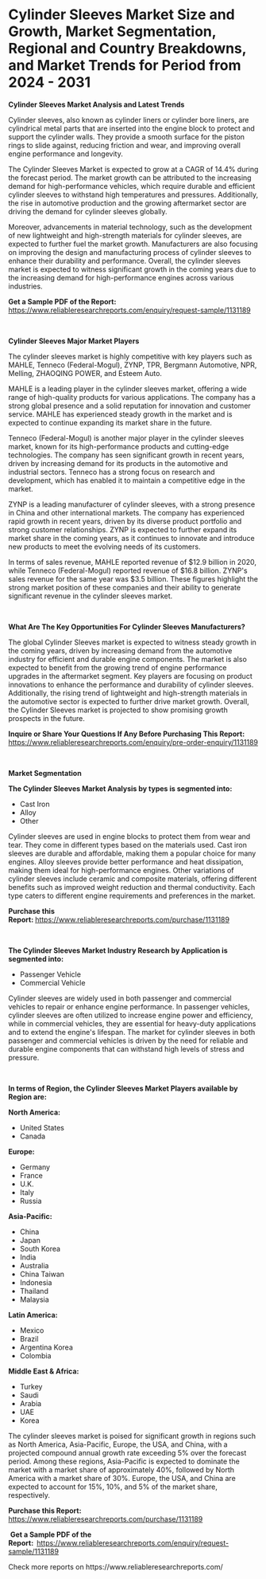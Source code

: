 <p><h1>Cylinder Sleeves Market Size and Growth, Market Segmentation, Regional and Country Breakdowns, and Market Trends for Period from 2024 -  2031</h1></p><p><strong>Cylinder Sleeves Market Analysis and Latest Trends</strong></p>
<p><p>Cylinder sleeves, also known as cylinder liners or cylinder bore liners, are cylindrical metal parts that are inserted into the engine block to protect and support the cylinder walls. They provide a smooth surface for the piston rings to slide against, reducing friction and wear, and improving overall engine performance and longevity.</p><p>The Cylinder Sleeves Market is expected to grow at a CAGR of 14.4% during the forecast period. The market growth can be attributed to the increasing demand for high-performance vehicles, which require durable and efficient cylinder sleeves to withstand high temperatures and pressures. Additionally, the rise in automotive production and the growing aftermarket sector are driving the demand for cylinder sleeves globally.</p><p>Moreover, advancements in material technology, such as the development of new lightweight and high-strength materials for cylinder sleeves, are expected to further fuel the market growth. Manufacturers are also focusing on improving the design and manufacturing process of cylinder sleeves to enhance their durability and performance. Overall, the cylinder sleeves market is expected to witness significant growth in the coming years due to the increasing demand for high-performance engines across various industries.</p></p>
<p><strong>Get a Sample PDF of the Report:&nbsp;</strong> <a href="https://www.reliableresearchreports.com/enquiry/request-sample/1131189">https://www.reliableresearchreports.com/enquiry/request-sample/1131189</a></p>
<p>&nbsp;</p>
<p><strong>Cylinder Sleeves Major Market Players</strong></p>
<p><p>The cylinder sleeves market is highly competitive with key players such as MAHLE, Tenneco (Federal-Mogul), ZYNP, TPR, Bergmann Automotive, NPR, Melling, ZHAOQING POWER, and Esteem Auto. </p><p>MAHLE is a leading player in the cylinder sleeves market, offering a wide range of high-quality products for various applications. The company has a strong global presence and a solid reputation for innovation and customer service. MAHLE has experienced steady growth in the market and is expected to continue expanding its market share in the future.</p><p>Tenneco (Federal-Mogul) is another major player in the cylinder sleeves market, known for its high-performance products and cutting-edge technologies. The company has seen significant growth in recent years, driven by increasing demand for its products in the automotive and industrial sectors. Tenneco has a strong focus on research and development, which has enabled it to maintain a competitive edge in the market.</p><p>ZYNP is a leading manufacturer of cylinder sleeves, with a strong presence in China and other international markets. The company has experienced rapid growth in recent years, driven by its diverse product portfolio and strong customer relationships. ZYNP is expected to further expand its market share in the coming years, as it continues to innovate and introduce new products to meet the evolving needs of its customers.</p><p>In terms of sales revenue, MAHLE reported revenue of $12.9 billion in 2020, while Tenneco (Federal-Mogul) reported revenue of $16.8 billion. ZYNP's sales revenue for the same year was $3.5 billion. These figures highlight the strong market position of these companies and their ability to generate significant revenue in the cylinder sleeves market.</p></p>
<p>&nbsp;</p>
<p><strong>What Are The Key Opportunities For Cylinder Sleeves Manufacturers?</strong></p>
<p><p>The global Cylinder Sleeves market is expected to witness steady growth in the coming years, driven by increasing demand from the automotive industry for efficient and durable engine components. The market is also expected to benefit from the growing trend of engine performance upgrades in the aftermarket segment. Key players are focusing on product innovations to enhance the performance and durability of cylinder sleeves. Additionally, the rising trend of lightweight and high-strength materials in the automotive sector is expected to further drive market growth. Overall, the Cylinder Sleeves market is projected to show promising growth prospects in the future.</p></p>
<p><strong>Inquire or Share Your Questions If Any Before Purchasing This Report:</strong> <a href="https://www.reliableresearchreports.com/enquiry/pre-order-enquiry/1131189">https://www.reliableresearchreports.com/enquiry/pre-order-enquiry/1131189</a></p>
<p>&nbsp;</p>
<p><strong>Market Segmentation</strong></p>
<p><strong>The Cylinder Sleeves Market Analysis by types is segmented into:</strong></p>
<p><ul><li>Cast Iron</li><li>Alloy</li><li>Other</li></ul></p>
<p><p>Cylinder sleeves are used in engine blocks to protect them from wear and tear. They come in different types based on the materials used. Cast iron sleeves are durable and affordable, making them a popular choice for many engines. Alloy sleeves provide better performance and heat dissipation, making them ideal for high-performance engines. Other variations of cylinder sleeves include ceramic and composite materials, offering different benefits such as improved weight reduction and thermal conductivity. Each type caters to different engine requirements and preferences in the market.</p></p>
<p><strong>Purchase this Report:&nbsp;</strong><a href="https://www.reliableresearchreports.com/purchase/1131189">https://www.reliableresearchreports.com/purchase/1131189</a></p>
<p>&nbsp;</p>
<p><strong>The Cylinder Sleeves Market Industry Research by Application is segmented into:</strong></p>
<p><ul><li>Passenger Vehicle</li><li>Commercial Vehicle</li></ul></p>
<p><p>Cylinder sleeves are widely used in both passenger and commercial vehicles to repair or enhance engine performance. In passenger vehicles, cylinder sleeves are often utilized to increase engine power and efficiency, while in commercial vehicles, they are essential for heavy-duty applications and to extend the engine's lifespan. The market for cylinder sleeves in both passenger and commercial vehicles is driven by the need for reliable and durable engine components that can withstand high levels of stress and pressure.</p></p>
<p>&nbsp;</p>
<p><strong>In terms of Region, the Cylinder Sleeves Market Players available by Region are:</strong></p>
<p>
    <p> <strong> North America: </strong>
        <ul>
            <li>United States</li>
            <li>Canada</li>
        </ul>
        </p> 
    <p> <strong> Europe: </strong>
        <ul>
            <li>Germany</li>
            <li>France</li>
            <li>U.K.</li>
            <li>Italy</li>
            <li>Russia</li>
        </ul>
        </p> 
    <p> <strong> Asia-Pacific: </strong>
        <ul>
            <li>China</li>
            <li>Japan</li>
            <li>South Korea</li>
            <li>India</li>
            <li>Australia</li>
            <li>China Taiwan</li>
            <li>Indonesia</li>
            <li>Thailand</li>
            <li>Malaysia</li>
        </ul>
        </p> 
    <p> <strong> Latin America: </strong>
        <ul>
            <li>Mexico</li>
            <li>Brazil</li>
            <li>Argentina Korea</li>
            <li>Colombia</li>
        </ul>
        </p> 
    <p> <strong> Middle East & Africa: </strong>
        <ul>
            <li>Turkey</li>
            <li>Saudi</li>
            <li>Arabia</li>
            <li>UAE</li>
            <li>Korea</li>
        </ul>
    </p>
    </p>
<p><p>The cylinder sleeves market is poised for significant growth in regions such as North America, Asia-Pacific, Europe, the USA, and China, with a projected compound annual growth rate exceeding 5% over the forecast period. Among these regions, Asia-Pacific is expected to dominate the market with a market share of approximately 40%, followed by North America with a market share of 30%. Europe, the USA, and China are expected to account for 15%, 10%, and 5% of the market share, respectively.</p></p>
<p><strong>Purchase this Report: </strong><a href="https://www.reliableresearchreports.com/purchase/1131189">https://www.reliableresearchreports.com/purchase/1131189</a></p>
<p>&nbsp;<strong>Get a Sample PDF of the Report:&nbsp;&nbsp;</strong><a href="https://www.reliableresearchreports.com/enquiry/request-sample/1131189">https://www.reliableresearchreports.com/enquiry/request-sample/1131189</a></p>
<p><strong></strong></p>
<p>Check more reports on https://www.reliableresearchreports.com/</p>